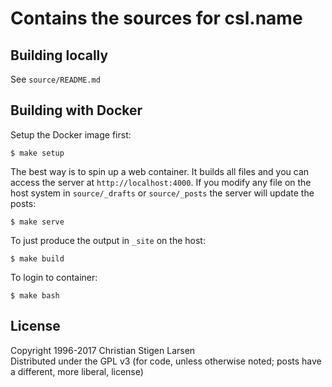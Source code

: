 Contains the sources for csl.name
=================================

Building locally
----------------

See `source/README.md`

Building with Docker
--------------------

Setup the Docker image first:

    $ make setup

The best way is to spin up a web container. It builds all files and you can
access the server at `http://localhost:4000`. If you modify any file on the
host system in `source/_drafts` or `source/_posts` the server will update the
posts:

    $ make serve

To just produce the output in `_site` on the host:

    $ make build

To login to container:

    $ make bash

License
-------

Copyright 1996-2017 Christian Stigen Larsen  
Distributed under the GPL v3 (for code, unless otherwise noted; posts have a
different, more liberal, license)
